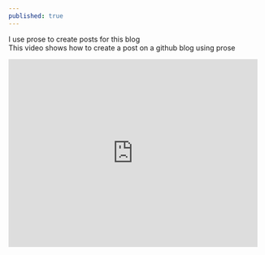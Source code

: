 ```yaml
---
published: true
---
```



I use prose to create posts for this blog   
This video shows how to create a post on a github blog using prose  




<iframe width="490" height="370" src="https://www.youtube.com/embed/Dv2ZUvH-pho" frameborder="0" allowfullscreen="allowfullscreen" data-link="https://www.youtube.com/watch?v=Dv2ZUvH-pho"></iframe>
